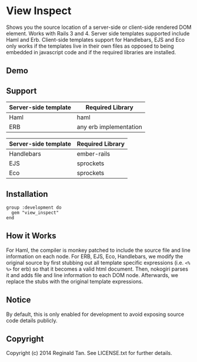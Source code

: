 View Inspect
============

Shows you the source location of a server-side or client-side rendered DOM element. Works with Rails 3 and 4. Server side templates supported include Haml and Erb. Client-side templates support for Handlebars, EJS and Eco only works if the templates live in their own files as opposed to being embedded in javascript code and if the required libraries are installed.

Demo
----


Support
----
| Server-side template    | Required Library       |
| ----------------------- | ---------------------- |
| Haml                    | haml                   |
| ERB                     | any erb implementation |


| Server-side template    | Required Library       |
| ----------------------- | ---------------------- |
| Handlebars              | ember-rails            |
| EJS                     | sprockets              |
| Eco                     | sprockets              |


Installation
----

    group :development do
      gem "view_inspect"
    end

How it Works
----

For Haml, the compiler is monkey patched to include the source file and line information on each node. For ERB, EJS, Eco, Handlebars, we modify the original source by first stubbing out all template specific expressions (i.e. `<% %>` for erb) so that it becomes a valid html document. Then, nokogiri parses it and adds file and line information to each DOM node. Afterwards, we replace the stubs with the original template expressions.

Notice
----

By default, this is only enabled for development to avoid exposing source code details publicly.


Copyright
----

Copyright (c) 2014 Reginald Tan. See LICENSE.txt for
further details.

